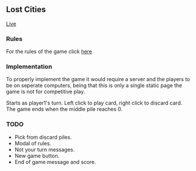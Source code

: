 ## Lost Cities
[Live](http://www.leviserebryanski.com/lost_cities/)

### Rules

For the rules of the game click [here](http://www.happymeeple.com/en/board-games/lost-cities/rules/)

### Implementation

To properly implement the game it would require a server and the players to be on seperate computers, being that this is only a single static page the game is not for competitive play.

Starts as player1's turn. Left click to play card, right click to discard card. The game ends when the middle pile reaches 0.

### TODO

* Pick from discard piles.
* Modal of rules.
* Not your turn messages.
* New game button.
* End of game message and score.
